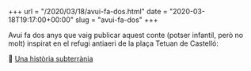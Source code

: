 +++
url = "/2020/03/18/avui-fa-dos.html"
date = "2020-03-18T19:17:00+00:00"
slug = "avui-fa-dos"
+++

Avui fa dos anys que vaig publicar aquest conte (potser infantil, però no molt) inspirat en el refugi antiaeri de la plaça Tetuan de Castelló:

📖 [Una història subterrània](https://carlesbellver.net/contes/unahistoriasubterrania.html)
